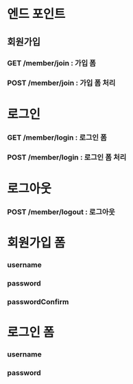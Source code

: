 # 엔드 포인트

## 회원가입

### GET /member/join : 가입 폼

### POST /member/join : 가입 폼 처리

# 로그인

### GET /member/login : 로그인 폼

### POST /member/login : 로그인 폼 처리

# 로그아웃
### POST /member/logout : 로그아웃


# 회원가입 폼

### username

### password

### passwordConfirm

# 로그인 폼
### username

### password